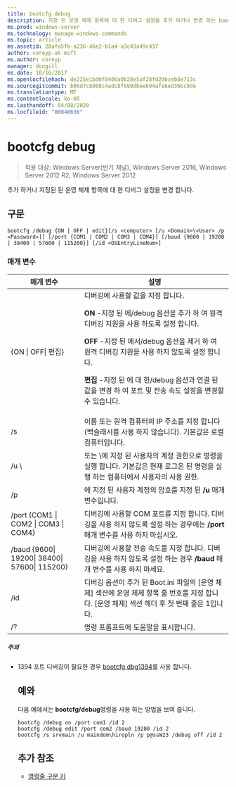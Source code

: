 ```yaml
---
title: bootcfg debug
description: 지정 된 운영 체제 항목에 대 한 디버그 설정을 추가 하거나 변경 하는 bootcfg 디버그에 대 한 Windows 명령 항목입니다.
ms.prod: windows-server
ms.technology: manage-windows-commands
ms.topic: article
ms.assetid: 28afa5fb-a236-46e2-b1a4-a3c43a49c437
author: coreyp-at-msft
ms.author: coreyp
manager: dongill
ms.date: 10/16/2017
ms.openlocfilehash: de225e1bd0f8406a0b28e5af28fd29bceb8e713c
ms.sourcegitcommit: b00d7c8968c4adc8f699dbee694afe6ed36bc9de
ms.translationtype: MT
ms.contentlocale: ko-KR
ms.lasthandoff: 04/08/2020
ms.locfileid: "80848636"
---
```

# <a name="bootcfg-debug"></a>bootcfg debug

>적용 대상: Windows Server(반기 채널), Windows Server 2016, Windows Server 2012 R2, Windows Server 2012

추가 하거나 지정된 된 운영 체제 항목에 대 한 디버그 설정을 변경 합니다.

## <a name="syntax"></a>구문
```
bootcfg /debug {ON | OFF | edit}[/s <computer> [/u <Domain>\<User> /p <Password>]] [/port {COM1 | COM2 | COM3 | COM4}] [/baud {9600 | 19200 | 38400 | 57600 | 115200}] [/id <OSEntryLineNum>]
```
### <a name="parameters"></a>매개 변수

|                           매개 변수                           |                                                                                                                                                                                                                    설명                                                                                                                                                                                                                    |
|---------------------------------------------------------------|---------------------------------------------------------------------------------------------------------------------------------------------------------------------------------------------------------------------------------------------------------------------------------------------------------------------------------------------------------------------------------------------------------------------------------------------------|
|                  {ON &#124; OFF&#124; 편집}                   | 디버깅에 사용할 값을 지정 합니다.<p>**ON** -지정 된 <OSEntryLineNum>에/debug 옵션을 추가 하 여 원격 디버깅 지원을 사용 하도록 설정 합니다.<p>**OFF** -지정 된 <OSEntryLineNum>에서/debug 옵션을 제거 하 여 원격 디버깅 지원을 사용 하지 않도록 설정 합니다.<p>**편집** -지정 된 <OSEntryLineNum>에 대 한/debug 옵션과 연결 된 값을 변경 하 여 포트 및 전송 속도 설정을 변경할 수 있습니다. |
|                         /s <computer>                         |                                                                                                                                                                이름 또는 원격 컴퓨터의 IP 주소를 지정 합니다 (백슬래시를 사용 하지 않습니다). 기본값은 로컬 컴퓨터입니다.                                                                                                                                                                 |
|                      /u <Domain>\\<User>                      |                                                                                                                       <User> 또는 <Domain>\\<User>에 지정 된 사용자의 계정 권한으로 명령을 실행 합니다. 기본값은 현재 로그온 된 명령을 실행 하는 컴퓨터에서 사용자의 사용 권한.                                                                                                                        |
|                         /p <Password>                         |                                                                                                                                                                               에 지정 된 사용자 계정의 암호를 지정 된 **/u** 매개 변수입니다.                                                                                                                                                                               |
|       /port {COM1 &#124; COM2 &#124; COM3 &#124; COM4}        |                                                                                                                                                                디버깅에 사용할 COM 포트를 지정 합니다. 디버깅을 사용 하지 않도록 설정 하는 경우에는 **/port** 매개 변수를 사용 하지 마십시오.                                                                                                                                                                |
| /baud {9600&#124; 19200&#124; 38400&#124; 57600&#124; 115200} |                                                                                                                                                               디버깅에 사용할 전송 속도를 지정 합니다. 디버깅을 사용 하지 않도록 설정 하는 경우 **/baud** 매개 변수를 사용 하지 마세요.                                                                                                                                                                |
|                     /id <OSEntryLineNum>                      |                                                                                                               디버깅 옵션이 추가 된 Boot.ini 파일의 [운영 체제] 섹션에 운영 체제 항목 줄 번호를 지정 합니다. [운영 체제] 섹션 헤더 후 첫 번째 줄은 1입니다.                                                                                                                |
|                              /?                               |                                                                                                                                                                                                       명령 프롬프트에 도움말을 표시합니다.                                                                                                                                                                                                        |

##### <a name="remarks"></a>주의
- 1394 포트 디버깅이 필요한 경우 [bootcfg dbg1394](bootcfg-dbg1394.md)를 사용 합니다.
  ## <a name="examples"></a><a name=BKMK_examples></a>예와
  다음 예에서는 **bootcfg/debug**명령을 사용 하는 방법을 보여 줍니다.
  ```
  bootcfg /debug on /port com1 /id 2 
  bootcfg /debug edit /port com2 /baud 19200 /id 2 
  bootcfg /s srvmain /u maindom\hiropln /p p@ssW23 /debug off /id 2
  ```
  ## <a name="additional-references"></a>추가 참조
  - [명령줄 구문 키](command-line-syntax-key.md)
